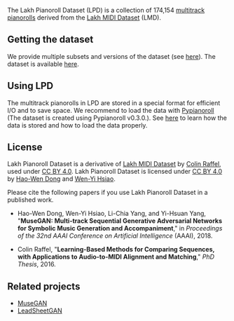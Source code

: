 The Lakh Pianoroll Dataset (LPD) is a collection of 174,154
[multitrack pianorolls](representation) derived from the
[Lakh MIDI Dataset](http://colinraffel.com/projects/lmd/) (LMD).

## Getting the dataset

We provide multiple subsets and versions of the dataset (see
[here](comparisons)). The dataset is available [here](dataset).

## Using LPD

The multitrack pianorolls in LPD are stored in a special format for efficient
I/O and to save space. We recommend to load the data with
[Pypianoroll](https://salu133445.github.io/pypianoroll/) (The dataset is created
using Pypianoroll v0.3.0.). See [here](https://salu133445.github.io/pypianoroll/save_load.html)
to learn how the data is stored and how to load the data properly.

## License

Lakh Pianoroll Dataset is a derivative of
[Lakh MIDI Dataset](http://colinraffel.com/projects/lmd/) by
[Colin Raffel](http://colinraffel.com), used under
[CC BY 4.0](https://creativecommons.org/licenses/by/4.0/).
Lakh Pianoroll Dataset is licensed under
[CC BY 4.0](https://creativecommons.org/licenses/by/4.0/) by
[Hao-Wen Dong](https://salu133445.github.io) and
[Wen-Yi Hsiao](https://github.com/wayne391).

Please cite the following papers if you use Lakh Pianoroll Dataset in a
published work.

- Hao-Wen Dong, Wen-Yi Hsiao, Li-Chia Yang, and Yi-Hsuan Yang,
  "__MuseGAN: Multi-track Sequential Generative Adversarial Networks for
  Symbolic Music Generation and Accompaniment__,"
  in _Proceedings of the 32nd AAAI Conference on Artificial Intelligence_
  (AAAI), 2018.

- Colin Raffel,
  "__Learning-Based Methods for Comparing Sequences, with Applications to
  Audio-to-MIDI Alignment and Matching__,"
  _PhD Thesis_, 2016.

## Related projects

- [MuseGAN](https://salu133445.github.io/musegan/)
- [LeadSheetGAN](https://liuhaumin.github.io/LeadsheetArrangement/)
